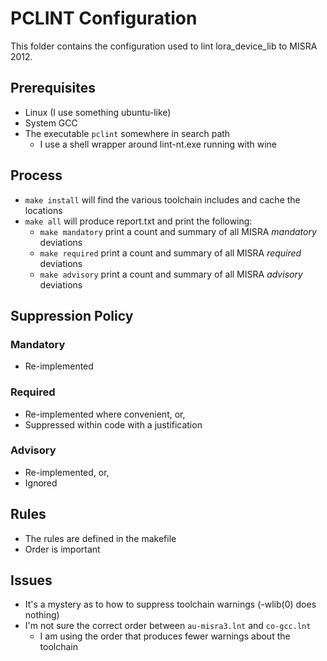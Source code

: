 PCLINT Configuration
====================

This folder contains the configuration used to lint lora_device_lib to MISRA 2012.

## Prerequisites

- Linux (I use something ubuntu-like)
- System GCC
- The executable `pclint` somewhere in search path
    - I use a shell wrapper around lint-nt.exe running with wine

## Process

- `make install` will find the various toolchain includes and cache the locations
- `make all` will produce report.txt and print the following:
    - `make mandatory` print a count and summary of all MISRA *mandatory* deviations
    - `make required` print a count and summary of all MISRA *required* deviations
    - `make advisory` print a count and summary of all MISRA *advisory* deviations

## Suppression Policy

### Mandatory

- Re-implemented

### Required

- Re-implemented where convenient, or,
- Suppressed within code with a justification

### Advisory

- Re-implemented, or,
- Ignored

## Rules

- The rules are defined in the makefile
- Order is important
    
## Issues

- It's a mystery as to how to suppress toolchain warnings (-wlib(0) does nothing)
- I'm not sure the correct order between `au-misra3.lnt` and `co-gcc.lnt`
    - I am using the order that produces fewer warnings about the toolchain





